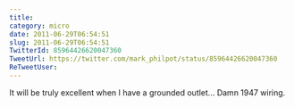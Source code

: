 ```yaml
---
title: 
category: micro
date: 2011-06-29T06:54:51
slug: 2011-06-29T06:54:51
TwitterId: 85964426620047360
TweetUrl: https://twitter.com/mark_philpot/status/85964426620047360
ReTweetUser: 
---
```


It will be truly excellent when I have a grounded outlet... Damn 1947 wiring.